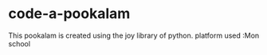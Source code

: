 # code-a-pookalam
This pookalam is created using the joy library of python.
platform used :Mon school
